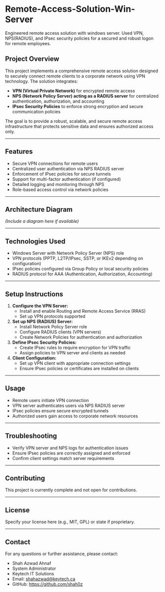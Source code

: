 # Remote-Access-Solution-Win-Server
Engineered remote access solution with windows server. Used VPN, NPS(RADIUS), and IPsec security policies for a secured and robust logon for remote employees. 

## Project Overview

This project implements a comprehensive remote access solution designed to securely connect remote clients to a corporate network using VPN technology. The solution integrates:

- **VPN (Virtual Private Network)** for encrypted remote access
- **NPS (Network Policy Server) acting as a RADIUS server** for centralized authentication, authorization, and accounting
- **IPsec Security Policies** to enforce strong encryption and secure communication policies

The goal is to provide a robust, scalable, and secure remote access infrastructure that protects sensitive data and ensures authorized access only.

---

## Features

- Secure VPN connections for remote users
- Centralized user authentication via NPS RADIUS server
- Enforcement of IPsec policies for secure tunnels
- Support for multi-factor authentication (if configured)
- Detailed logging and monitoring through NPS
- Role-based access control via network policies

---

## Architecture Diagram

*(Include a diagram here if available)*

---

## Technologies Used

- Windows Server with Network Policy Server (NPS) role
- VPN protocols (PPTP, L2TP/IPsec, SSTP, or IKEv2 depending on configuration)
- IPsec policies configured via Group Policy or local security policies
- RADIUS protocol for AAA (Authentication, Authorization, Accounting)

---

## Setup Instructions

1. **Configure the VPN Server:**
   - Install and enable Routing and Remote Access Service (RRAS)
   - Set up VPN protocols supported
2. **Set up NPS (RADIUS) Server:**
   - Install Network Policy Server role
   - Configure RADIUS clients (VPN servers)
   - Create Network Policies for authentication and authorization
3. **Define IPsec Security Policies:**
   - Create IPsec rules to require encryption for VPN traffic
   - Assign policies to VPN server and clients as needed
4. **Client Configuration:**
   - Set up VPN client with appropriate connection settings
   - Ensure IPsec policies or certificates are installed on clients

---

## Usage

- Remote users initiate VPN connection
- VPN server authenticates users via NPS RADIUS server
- IPsec policies ensure secure encrypted tunnels
- Authorized users gain access to corporate network resources

---

## Troubleshooting

- Verify VPN server and NPS logs for authentication issues
- Ensure IPsec policies are correctly assigned and enforced
- Confirm client settings match server requirements

---

## Contributing

This project is currently complete and not open for contributions.

---

## License

Specify your license here (e.g., MIT, GPL) or state if proprietary.

---

## Contact

For any questions or further assistance, please contact:

- Shah Azwad Ahnaf
- System Administrator
- Keytech IT Solutions
- Email: shahazwad@keytech.ca
- GitHub: https://github.com/shah0z

